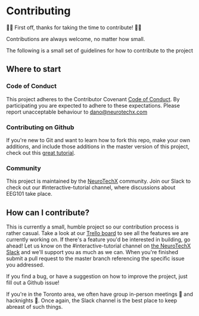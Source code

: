 # Contributing

:tada::clinking_glasses:  First off, thanks for taking the time to contribute! :tada::clinking_glasses:

Contributions are always welcome, no matter how small.

The following is a small set of guidelines for how to contribute to the project

## Where to start

### Code of Conduct
This project adheres to the Contributor Covenant [Code of Conduct](CODE_OF_CONDUCT.md).
By participating you are expected to adhere to these expectations. Please report unacceptable behaviour to [dano@neurotechx.com](mailto:dano@neurotechx.com)

### Contributing on Github

If you're new to Git and want to learn how to fork this repo, make your own additions, and include those additions in the master version of this project, check out this [great tutorial](http://blog.davidecoppola.com/2016/11/howto-contribute-to-open-source-project-on-github/).

### Community

This project is maintained by the [NeuroTechX](www.neurotechx.com) community. Join our Slack to check out our #interactive-tutorial channel, where discussions about EEG101 take place.

## How can I contribute?

This is currently a small, humble project so our contribution process is rather casual. Take a look at our [Trello board](https://trello.com/b/Da3A090M/interactive-eeg-bci-app-tutorial) to see all the features we are currently working on. If there's a feature you'd be interested in building, go ahead! Let us know on the #interactive-tutorial channel on [the NeuroTechX Slack](http://neurotechx.herokuapp.com/) and we'll support you as much as we can. When you're finished submit a pull request to the master branch referencing the specific issue you addressed.

If you find a bug, or have a suggestion on how to improve the project, just fill out a Github issue!

If you're in the Toronto area, we often have group in-person meetings :beers: and hacknights :pizza:. Once again, the Slack channel is the best place to keep abreast of such things.
